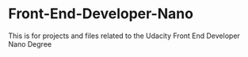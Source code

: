 # Front-End-Developer-Nano
This is for projects and files related to the Udacity Front End Developer Nano Degree
